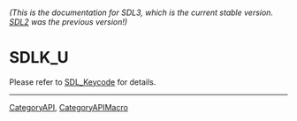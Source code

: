 ###### (This is the documentation for SDL3, which is the current stable version. [SDL2](https://wiki.libsdl.org/SDL2/) was the previous version!)
# SDLK_U

Please refer to [SDL_Keycode](SDL_Keycode) for details.

----
[CategoryAPI](CategoryAPI), [CategoryAPIMacro](CategoryAPIMacro)

